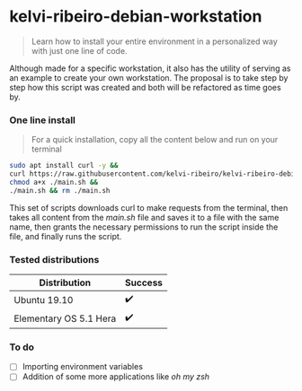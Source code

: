 # kelvi-ribeiro-debian-workstation

> Learn how to install your entire environment in a personalized way with just one line of code.

Although made for a specific workstation, it also has the utility of serving as an example to create your own workstation. The proposal is to take step by step how this script was created and both will be refactored as time goes by.

### One line install

> For a quick installation, copy all the content below and run on your terminal

```bash  
sudo apt install curl -y &&  
curl https://raw.githubusercontent.com/kelvi-ribeiro/kelvi-ribeiro-debian-workstation/master/main.sh  > ./main.sh && 
chmod a+x ./main.sh && 
./main.sh && rm ./main.sh
```
This set of scripts downloads curl to make requests from the terminal, then takes all content from the *main.sh* file and saves it to a file with the same name, then grants the necessary permissions to run the script inside the file, and finally runs the script.

### Tested distributions 


| Distribution               | Success               |
| ----------------------------------- | ----------------------- |
| Ubuntu 19.10                        | :heavy_check_mark:      |
| Elementary OS 5.1 Hera              | :heavy_check_mark:      |


### To do
- [ ] Importing environment variables
- [ ] Addition of some more applications like *oh my zsh*
